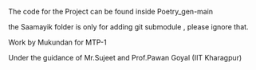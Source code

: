 The code for the Project can be found inside Poetry_gen-main

the Saamayik folder is only for adding git submodule , please ignore that. 

Work by Mukundan for MTP-1

Under the guidance of Mr.Sujeet and Prof.Pawan Goyal
(IIT Kharagpur)
